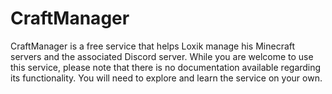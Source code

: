 # CraftManager 

CraftManager is a free service that helps Loxik manage his Minecraft servers and the associated Discord server. While you are welcome to use this service, please note that there is no documentation available regarding its functionality. You will need to explore and learn the service on your own.